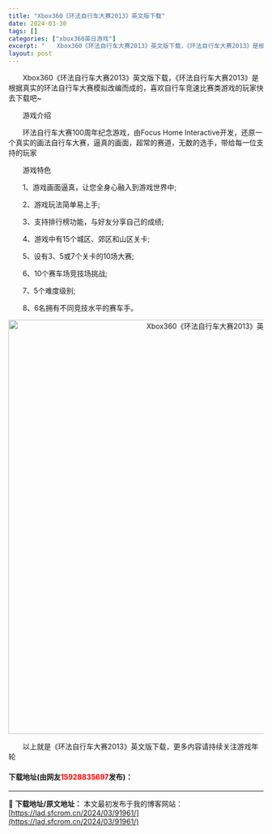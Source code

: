 ```yaml
---
title: "Xbox360《环法自行车大赛2013》英文版下载"
date: 2024-03-30
tags: []
categories: ["xbox360英日游戏"]
excerpt: "　　Xbox360《环法自行车大赛2013》英文版下载，《环法自行车大赛2013》是根据真实的环法自行车大赛模拟改编而成的，喜欢自行车竞速比赛类游戏的玩家快去下载吧~ 　　游戏介绍 　　环法自行车大赛100周年纪念游戏，由Focus Home Interactive开发，还原一个真实的画法自行车大赛&hellip;"
layout: post
---
```


 <p>　　Xbox360《环法自行车大赛2013》英文版下载，《环法自行车大赛2013》是根据真实的环法自行车大赛模拟改编而成的，喜欢自行车竞速比赛类游戏的玩家快去下载吧~</p> <p>　　游戏介绍</p> <p>　　环法自行车大赛100周年纪念游戏，由Focus Home Interactive开发，还原一个真实的画法自行车大赛，逼真的画面，超常的赛道，无数的选手，带给每一位支持的玩家</p> <p>　　游戏特色</p> <p>　　1、游戏画面逼真，让您全身心融入到游戏世界中;</p> <p>　　2、游戏玩法简单易上手;</p> <p>　　3、支持排行榜功能，与好友分享自己的成绩;</p> <p>　　4、游戏中有15个城区、郊区和山区关卡;</p> <p>　　5、设有3、5或7个关卡的10场大赛;</p> <p>　　6、10个赛车场竞技场挑战;</p> <p>　　7、5个难度级别;</p> <p>　　8、6名拥有不同竞技水平的赛车手。</p> <p align="center"><img align="" border="0" src="https://lad.sfcrom.cn/wp-content/uploads/2024/03/20240330_6607d4f01fae9.jpg" width="817" alt="Xbox360《环法自行车大赛2013》英文版下载" /></p> <p>　　以上就是《环法自行车大赛2013》英文版下载，更多内容请持续关注游戏年轮</p> <p><h4>下载地址(由网友<font color="red">15928835697</font>发布)：</h4></p> 

---
📖 **下载地址/原文地址：** 本文最初发布于我的博客网站：[https://lad.sfcrom.cn/2024/03/91961/](https://lad.sfcrom.cn/2024/03/91961/)

